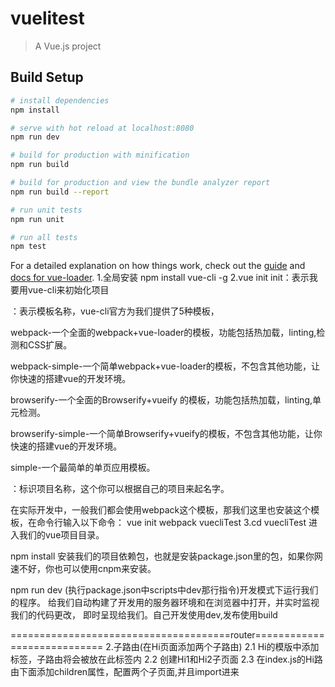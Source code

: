 # vuelitest

> A Vue.js project

## Build Setup

``` bash
# install dependencies
npm install

# serve with hot reload at localhost:8080
npm run dev

# build for production with minification
npm run build

# build for production and view the bundle analyzer report
npm run build --report

# run unit tests
npm run unit

# run all tests
npm test
```

For a detailed explanation on how things work, check out the [guide](http://vuejs-templates.github.io/webpack/) and [docs for vue-loader](http://vuejs.github.io/vue-loader).
1.全局安装
npm install vue-cli -g
2.vue init <template-name> <project-name>
  init：表示我要用vue-cli来初始化项目

  <template-name>：表示模板名称，vue-cli官方为我们提供了5种模板，

  webpack-一个全面的webpack+vue-loader的模板，功能包括热加载，linting,检测和CSS扩展。

  webpack-simple-一个简单webpack+vue-loader的模板，不包含其他功能，让你快速的搭建vue的开发环境。

  browserify-一个全面的Browserify+vueify 的模板，功能包括热加载，linting,单元检测。

  browserify-simple-一个简单Browserify+vueify的模板，不包含其他功能，让你快速的搭建vue的开发环境。

  simple-一个最简单的单页应用模板。

  <project-name>：标识项目名称，这个你可以根据自己的项目来起名字。

  在实际开发中，一般我们都会使用webpack这个模板，那我们这里也安装这个模板，在命令行输入以下命令：
  vue init webpack vuecliTest
3.cd vuecliTest  进入我们的vue项目目录。

  npm install  安装我们的项目依赖包，也就是安装package.json里的包，如果你网速不好，你也可以使用cnpm来安装。

  npm run dev (执行package.json中scripts中dev那行指令)开发模式下运行我们的程序。
  给我们自动构建了开发用的服务器环境和在浏览器中打开，并实时监视我们的代码更改，
  即时呈现给我们。自己开发使用dev,发布使用build


======================================router============================
2.子路由(在Hi页面添加两个子路由)
  2.1 Hi的模版中添加 <router-view></router-view>标签，子路由将会被放在此标签内
  2.2 创建Hi1和Hi2子页面
  2.3 在index.js的Hi路由下面添加children属性，配置两个子页面,并且import进来
